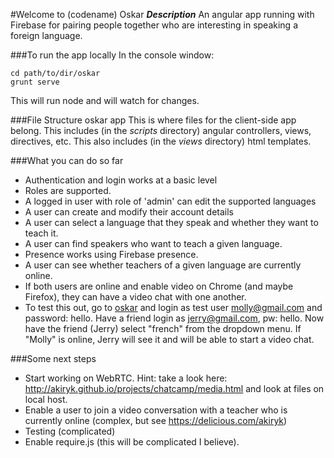#Welcome to (codename) Oskar
***Description***
An angular app running with Firebase for pairing people together who are interesting in speaking a foreign language.

###To run the app locally
In the console window:

    cd path/to/dir/oskar
    grunt serve

This will run node and will watch for changes. 

###File Structure
    oskar
      app
        This is where files for the client-side app belong. 
        This includes (in the *scripts* directory) angular controllers, views, directives, etc.
        This also includes (in the *views* directory) html templates. 

###What you can do so far
+ Authentication and login works at a basic level
+ Roles are supported. 
+ A logged in user with role of 'admin' can edit the supported languages
+ A user can create and modify their account details
+ A user can select a language that they speak and whether they want to teach it.
+ A user can find speakers who want to teach a given language.
+ Presence works using Firebase presence. 
+ A user can see whether teachers of a given language are currently online.
+ If both users are online and enable video on Chrome (and maybe Firefox), they can have a video chat with one another.
+ To test this out, go to [oskar](http://akiryk.github.io/projects/oskar) and login as test user molly@gmail.com and password: hello. Have a friend login as jerry@gmail.com, pw: hello. Now have the friend (Jerry) select "french" from the dropdown menu. If "Molly" is online, Jerry will see it and will be able to start a video chat. 

###Some next steps
+ Start working on WebRTC. Hint: take a look here: http://akiryk.github.io/projects/chatcamp/media.html and look at files on local host.
+ Enable a user to join a video conversation with a teacher who is currently online (complex, but see https://delicious.com/akiryk)
+ Testing (complicated)
+ Enable require.js (this will be complicated I believe).
